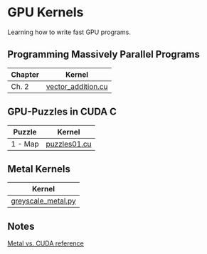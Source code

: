 # GPU Kernels

Learning how to write fast GPU programs.

## Programming Massively Parallel Programs 

| Chapter | Kernel |
|---------|--------|
| Ch. 2   | [vector_addition.cu](/pmpp/vector_addition/vector_addition.cu) |

## GPU-Puzzles in CUDA C

| Puzzle  | Kernel |
|---------|--------|
| 1 - Map | [puzzles01.cu](/gpu-puzzles/puzzle01/puzzle01.cu) |

## Metal Kernels

| Kernel |
|--------|
| [greyscale_metal.py](/metal/greyscale_metal.py) |

## Notes

[Metal vs. CUDA reference](notes/metal-vs-cuda.md)